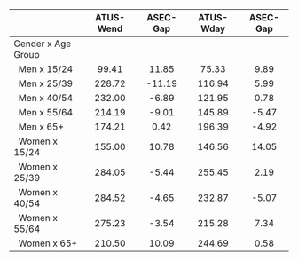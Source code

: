 
|                      |    ATUS-Wend |     ASEC-Gap |    ATUS-Wday |     ASEC-Gap |
| -------------------- | :----------: | :----------: | :----------: | :----------: |
| Gender x Age Group   |              |              |              |              |
| &nbsp;&nbsp;Men x 15/24 |        99.41 |        11.85 |        75.33 |         9.89 |
| &nbsp;&nbsp;Men x 25/39 |       228.72 |       -11.19 |       116.94 |         5.99 |
| &nbsp;&nbsp;Men x 40/54 |       232.00 |        -6.89 |       121.95 |         0.78 |
| &nbsp;&nbsp;Men x 55/64 |       214.19 |        -9.01 |       145.89 |        -5.47 |
| &nbsp;&nbsp;Men x 65+ |       174.21 |         0.42 |       196.39 |        -4.92 |
| &nbsp;&nbsp;Women x 15/24 |       155.00 |        10.78 |       146.56 |        14.05 |
| &nbsp;&nbsp;Women x 25/39 |       284.05 |        -5.44 |       255.45 |         2.19 |
| &nbsp;&nbsp;Women x 40/54 |       284.52 |        -4.65 |       232.87 |        -5.07 |
| &nbsp;&nbsp;Women x 55/64 |       275.23 |        -3.54 |       215.28 |         7.34 |
| &nbsp;&nbsp;Women x 65+ |       210.50 |        10.09 |       244.69 |         0.58 |

